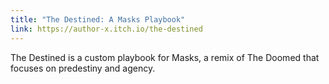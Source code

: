 ```yaml
---
title: "The Destined: A Masks Playbook"
link: https://author-x.itch.io/the-destined
---
```


The Destined is a custom playbook for Masks, a remix of The Doomed that focuses on predestiny and agency.